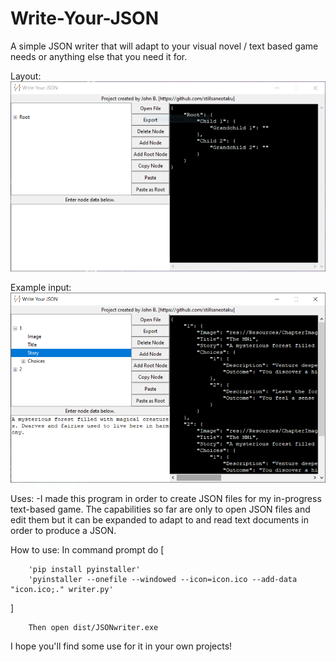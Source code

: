 # Write-Your-JSON
A simple JSON writer that will adapt to your visual novel / text based game needs or anything else that you need it for.

Layout:
![Empty view of program](face.PNG)

Example input:
![Program with content](content.PNG)

Uses:
-I made this program in order to create JSON files for my in-progress text-based game. The capabilities so far are only
to open JSON files and edit them but it can be expanded to adapt to and read text documents in order to produce a JSON. 

How to use: 
In command prompt do 
[
```
    'pip install pyinstaller'
    'pyinstaller --onefile --windowed --icon=icon.ico --add-data "icon.ico;." writer.py'
```
]
```
    Then open dist/JSONwriter.exe
```


I hope you'll find some use for it in your own projects!
